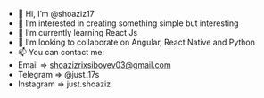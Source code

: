 - 👋 Hi, I’m @shoaziz17
- 👀 I’m interested in creating something simple but interesting
- 🌱 I’m currently learning React Js
- 💞️ I’m looking to collaborate on Angular, React Native and Python
- 📫 You can contact me:
-   Email => shoazizrixsiboyev03@gmail.com
-   Telegram => @just_17s
-   Instagram => just.shoaziz
